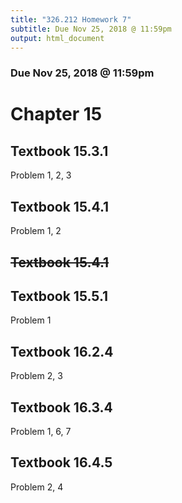 ```yaml
---
title: "326.212 Homework 7"
subtitle: Due Nov 25, 2018 @ 11:59pm
output: html_document
---
```


### Due Nov 25, 2018 @ 11:59pm

# Chapter 15

## Textbook 15.3.1

Problem	1, 2, 3

## Textbook 15.4.1

Problem	1, 2

## ~~Textbook 15.4.1~~
## Textbook 15.5.1

Problem 1

## Textbook 16.2.4

Problem 2, 3

## Textbook 16.3.4

Problem 1, 6, 7

## Textbook 16.4.5

Problem 2, 4



